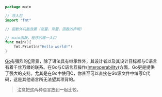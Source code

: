 
```go
package main

// 导入包
import "fmt"

// 函数外只能放置（变量、常量、函数的声明）

// main函数，程序的唯一入口
func main(){
    fmt.Println("Hello world!")
}
```

[Go](http://golang.org/)有强烈的[C](http://tonybai.com/tag/c)背景，除了语法具有继承性外，其设计者以及其设计目标都与C语言有着千丝万缕的联系。在Go与C语言互操作([Interoperability](http://en.wikipedia.org/wiki/Language_interoperability))方面，Go更是提供了强大的支持。尤其是在Go中使用C，你甚至可以直接在Go源文件中编写C代码，这是其他语言所无法望其项背的。

> 注意把这两种语言放到一起比较。

